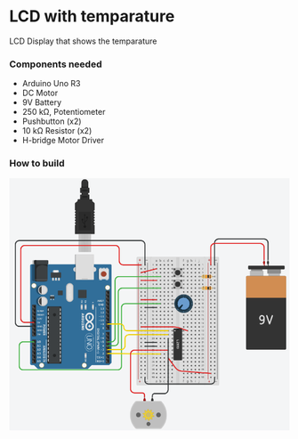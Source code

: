 # LCD with temparature
LCD Display that shows the temparature

### Components needed 
* Arduino Uno R3
* DC Motor
* 9V Battery
* 250 kΩ, Potentiometer
* Pushbutton (x2)
* 10 kΩ Resistor (x2)
* H-bridge Motor Driver


### How to build
![setUp Pic](https://github.com/dominikS007/Arduino/blob/workingBranch/controlMotorWithPotentiometer/pic.PNG)

